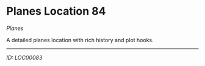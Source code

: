 # Planes Location 84

*Planes*

A detailed planes location with rich history and plot hooks.

---
*ID: LOC00083*